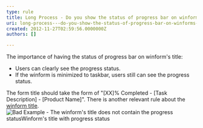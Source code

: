 ```yaml
---
type: rule
title: Long Process - Do you show the status of progress bar on winform's title?
uri: long-process---do-you-show-the-status-of-progress-bar-on-winforms-title
created: 2012-11-27T02:59:56.0000000Z
authors: []

---
```


The importance of having the status of progress bar on winform's title:

- Users can clearly see the progress status.
- If the winform is minimized to taskbar, users still can see the progress status.

 
The form title should take the form of "[XX]% Completed - [Task Description] - [Product Name]".
There is another relevant rule about the [winform title](http://www.ssw.com.au/ssw/Standards/Rules/RulestoBetterInterfaces-Windows-Applications.aspx#TitleBarCaption).
![ Bad Example - The winform's title does not contain the progress status![Winform's title with progress status](../assets/GoodProgressForm.gif)](../assets/BadProgressForm.gif)
